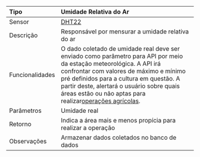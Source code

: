 | Tipo | Umidade Relativa do Ar |
| :--- | :--- |
| Sensor | [DHT22](/dht22.md) |
| Descrição | Responsável por mensurar a umidade relativa do ar |
| Funcionalidades | O dado coletado de umidade real deve ser enviado como parâmetro para API por meio da estação meteorológica. A API irá confrontar com valores de máximo e mínimo pré definidos para a cultura em questão. A partir deste, alertará o usuário sobre quais áreas estão ou não aptas para realizar[operações agrícolas](/operacoes-agricolas.md). |
| Parâmetros | Umidade real |
| Retorno | Indica a área mais e menos propícia para realizar a operação |
| Observações | Armazenar dados coletados no banco de dados |



